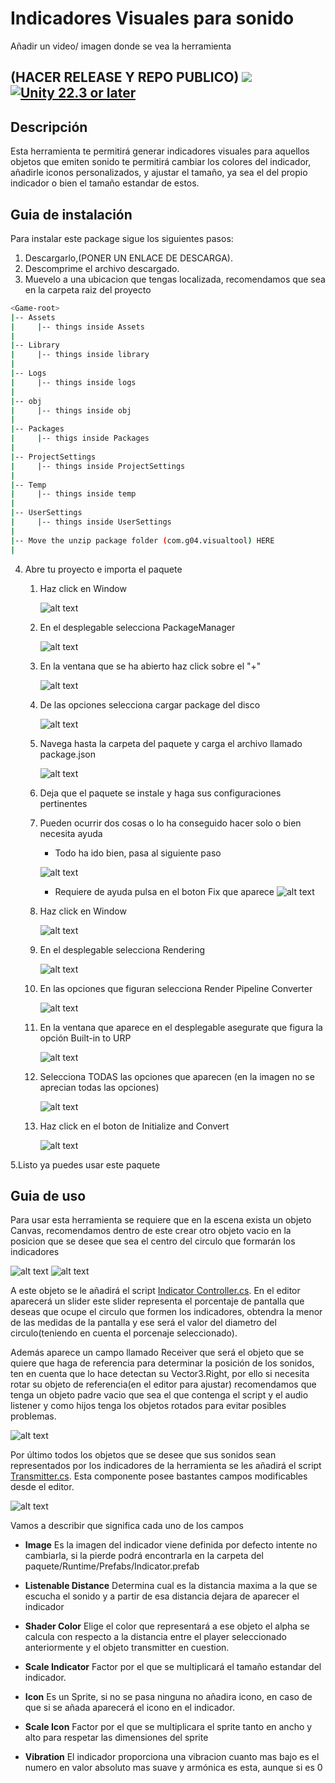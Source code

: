 # Indicadores Visuales para sonido

Añadir un video/ imagen donde se vea la herramienta

(HACER RELEASE Y REPO PUBLICO)
[![](https://img.shields.io/github/release-date/admont02/PROYECTO-UAJ-23-24-G04.svg)](https://github.com/supyrb/ConfigurableShaders/releases)
[![Unity 22.3 or later](https://img.shields.io/badge/unity-22.5%20or%20later-green.svg?logo=unity&cacheSeconds=2592000)](https://unity3d.com/get-unity/download/archive)
---
## Descripción

Esta herramienta te permitirá generar indicadores visuales para aquellos objetos que emiten sonido te permitirá cambiar los colores del indicador, añadirle iconos personalizados, y ajustar el tamaño, ya sea el del propio indicador o bien el tamaño estandar de estos.

## Guia de instalación

Para instalar este package sigue los siguientes pasos:

1. Descargarlo,(PONER UN ENLACE DE DESCARGA).
2. Descomprime el archivo descargado.
3. Muevelo a una ubicacion que tengas localizada, recomendamos que sea en la carpeta raiz del proyecto
```bash
<Game-root>
|-- Assets
|     |-- things inside Assets  
|
|-- Library
|     |-- things inside library 
|
|-- Logs
|     |-- things inside logs
|
|-- obj
|     |-- things inside obj
|
|-- Packages
|     |-- thigs inside Packages
|
|-- ProjectSettings
|     |-- things inside ProjectSettings
|
|-- Temp
|     |-- things inside temp  
|
|-- UserSettings
|     |-- things inside UserSettings
|
|-- Move the unzip package folder (com.g04.visualtool) HERE
|
```
4. Abre tu proyecto e importa el paquete
    
    1. Haz click en Window
    
        ![alt text](./Instalacion/WindowSelect.png)

    2. En el desplegable selecciona PackageManager 
    
        ![alt text](./Instalacion/PackageManagerSelect.png)

    3. En la ventana que se ha abierto haz click sobre el "+"

        ![alt text](./Instalacion/+Select.png)

    4. De las opciones selecciona cargar package del disco

        
        ![alt text](./Instalacion/FromDiskSelect.png)

    5. Navega hasta la carpeta del paquete y carga el archivo llamado package.json
          
        ![alt text](./Instalacion/JsonSelect.png)

    6. Deja que el paquete se instale y haga sus configuraciones pertinentes

    7. Pueden ocurrir dos cosas o lo ha conseguido hacer solo o bien necesita ayuda
        
        * Todo ha ido bien, pasa al siguiente paso
        
         ![alt text](./Instalacion/CorrectImage.png)

        * Requiere de ayuda pulsa en el boton Fix que aparece ![alt text](./Instalacion/FixImage.png)

    8. Haz click en Window
    
        ![alt text](./Instalacion/WindowSelect.png)

    9. En el desplegable selecciona Rendering

        
        ![alt text](./Instalacion/RenderingSelect.png)

    10. En las opciones que figuran selecciona Render Pipeline Converter

        
        ![alt text](./Instalacion/RenderingPiplineConverterSelect.png)

    11. En la ventana que aparece en el desplegable asegurate que figura la opción Built-in to URP

        ![alt text](./Instalacion/BuiltInToURP.png)

    12. Selecciona TODAS las opciones que aparecen (en la imagen no se aprecian todas las opciones)

        ![alt text](./Instalacion/RPCCheckbox.png)

    13. Haz click en el boton de Initialize and Convert

        ![alt text](./Instalacion/InitalizeConvertSelect.png)


5.Listo ya puedes usar este paquete

## Guia de uso

Para usar esta herramienta se requiere que en la escena exista un objeto Canvas, recomendamos dentro de este crear otro objeto vacio en la posicion que se desee que sea el centro del circulo que formarán los indicadores

![alt text](./Uso/Radar.png) ![alt text](./Uso/RadarPos.png)

A este objeto se le añadirá el script [Indicator Controller.cs](./Scripts/IndicatorController.md). En el editor aparecerá un slider este slider representa el porcentaje de pantalla que deseas que ocupe el circulo que formen los indicadores, obtendra la menor de las medidas de la pantalla y ese será el valor del diametro del circulo(teniendo en cuenta el porcenaje seleccionado).

Además aparece un campo llamado Receiver que será el objeto que se quiere que haga de referencia para determinar la posición de los sonidos, ten en cuenta que lo hace detectan su Vector3.Right, por ello si necesita rotar su objeto de referencia(en el editor para ajustar) recomendamos que tenga un objeto padre vacio que sea el que contenga el script y el audio listener y como hijos tenga los objetos rotados para evitar posibles problemas.

![alt text](./Uso/InidcatorController.png)

Por último todos los objetos que se desee que sus sonidos sean representados por los indicadores de la herramienta se les añadirá el script [Transmitter.cs](./Scripts/Transmitter.md).
Esta componente posee bastantes campos modificables desde el editor.


![alt text](./Uso/Transmitter.png)

Vamos a describir que significa cada uno de los campos
* **Image** Es la imagen del indicador viene definida por defecto intente no cambiarla, si la pierde podrá encontrarla en la carpeta del paquete/Runtime/Prefabs/Indicator.prefab

* **Listenable Distance** Determina cual es la distancia maxima a la que se escucha el sonido y a partir de esa distancia dejara de aparecer el indicador

* **Shader Color** Elige el color que representará a ese objeto el alpha se calcula con respecto a la distancia entre el player seleccionado anteriormente y el objeto transmitter en cuestion.

* **Scale Indicator** Factor por el que se multiplicará el tamaño estandar del indicador.

* **Icon** Es un Sprite, si no se pasa ninguna no añadira icono, en caso de que si se añada aparecerá el icono en el indicador.

* **Scale Icon** Factor  por el que se multiplicara el sprite tanto en ancho y alto para respetar las dimensiones del sprite

* **Vibration** El indicador proporciona una vibracion cuanto mas bajo es el numero en valor absoluto  mas suave y armónica es esta, aunque si es 0 